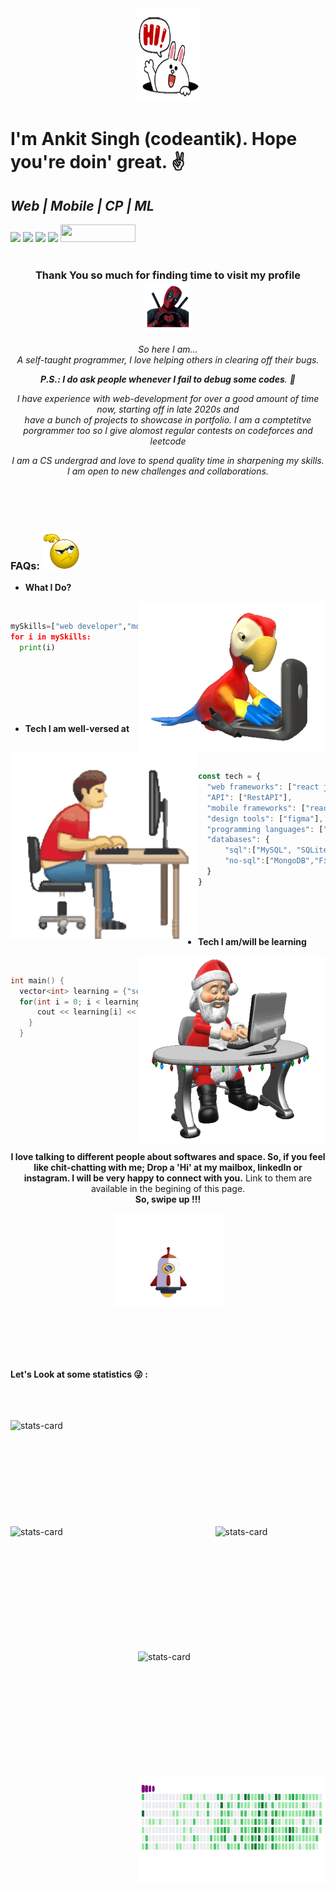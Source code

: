 <div align= "center"><img src="https://github.com/DibyajyotiMishra/DibyajyotiMishra/blob/main/4AIB.gif" width="100" height="150"></div> <h1>I'm <strong>Ankit Singh</strong> (codeantik). Hope you're doin' great. ✌</h1> 

<h2> <i><b>Web | Mobile | CP | ML </b></i></h2>

<a href="#"><img src="https://img.shields.io/badge/Instagram-E4405F?style=for-the-badge&logo=instagram&logoColor=white"></a> 
<a href="https://www.linkedin.com/in/ankit-singh-6ba989192/"><img src="https://img.shields.io/badge/LinkedIn-0077B5?style=for-the-badge&logo=linkedin&logoColor=white"></a> 
<a href="mailto:ankitsinankitsin888000@gmail.com"><img src="https://img.shields.io/badge/Gmail-D14836?style=for-the-badge&logo=gmail&logoColor=white"></a>
<a href="https://codeantik.hashnode.dev"><img src="https://img.shields.io/badge/Hashnode-2962FF?style=for-the-badge&logo=hashnode&logoColor=white"></a>
 <img height="28" width="120" src="https://komarev.com/ghpvc/?username=codeantik&style=plastic">
 <br/>
 <br/>

<h3 align ="center">Thank You so much for finding time to visit my profile <img src="https://github.com/codeantik/codeantik/blob/main/14Vb.gif" width="80"></h3>
<div align= "center"> 
<i>So here I am... <br/> A self-taught programmer, I love helping others in clearing off their bugs.
<br/>
  
**P.S.: I do ask people whenever I fail to debug some codes**. 😬

I have experience with web-development for over a good amount of time now, starting off in late 2020s and <br/>
have a bunch of projects to showcase in portfolio. I am a comptetitve porgrammer too so I give alomost regular contests on codeforces and leetcode <br/> 

I am a CS undergrad and love to spend quality time in sharpening my skills. I am open to new challenges and collaborations.

</i></div>
<br/>
<br/>
<br/>
<h3><b>FAQs:</b> <img src="https://github.com/codeantik/codeantik/blob/main/3MG4.gif" width="60"> </h3>

- **What I Do?**
<img align="right" src="https://github.com/codeantik/codeantik/blob/main/299r.gif" width="300">
<br/>

```python
mySkills=["web developer","mobile application developer,"competitve programmer", "ml enthusiast"]
for i in mySkills:
  print(i) 
 ```
 
<br/>
<br/>
<br/>
<br/>
<br/>

- **Tech I am well-versed at**
<img align="left" src="https://github.com/codeantik/codeantik/blob/main/UgSQ.gif" width="300">
<br/> 

```javascript
const tech = {
  "web frameworks": ["react js", "node js", "express js", "vue js", "next js", "bootstrap", "tailwindcss", "materialui"],
  "API": ["RestAPI"],
  "mobile frameworks": ["react-native", "android]",
  "design tools": ["figma"],
  "programming languages": ["python", "javascript", "java", "kotlin", "c/c++"],
  "databases": {
      "sql":["MySQL", "SQLite"],
      "no-sql":["MongoDB","Firestore"]
  }
}
```
<br/>
<br/>
<br/>

- **Tech I am/will be learning**
<img align="right" src="https://github.com/codeantik/codeantik/blob/main/2qf3.gif" width="300">
 <br/>
 
```c++
int main() {
  vector<int> learning = {"scss", "machine-learning", "react-native with react-native-cli", "ant-design"};
  for(int i = 0; i < learning.size(); i++){
      cout << learning[i] << " ";
    }
  }
```

<br/>
<br/>
<br/>
<br/>
<br/>
<br/>
<br/>
<br/>
<br/>
<div align= "center">
 
**I love talking to different people about softwares and space. So, if you feel like chit-chatting with me; Drop a 'Hi' at my mailbox, linkedIn or instagram. I will be very happy to connect with you.**
Link to them are available in the begining of this page. 
<br/> 
**So, swipe up !!!**

<img align="center" src="https://github.com/DibyajyotiMishra/DibyajyotiMishra/blob/main/6fr.gif" height="150" width="175">
 
</div>
<br/>
<br/>
<br/>
<br/>
<br/>
 
 <strong>Let's Look at some statistics 😜 : </strong>

 <br/>
 <br/>
 <br/>
 
 <!-- WIDGETS  -->

 <img alt="stats-card" align="left" height="170" width="600" src="https://github-profile-summary-cards.vercel.app/api/cards/profile-details?username=codeantik&theme=github_dark" />

<img alt= "stats-card" align="left" height="200" width="300" src="https://dibyajyotimishra-github-stats.vercel.app/api?username=codeantik&count_private=true&show_icons=true&theme=tokyonight&hide_border=true" />
&nbsp;&nbsp;&nbsp;&nbsp;&nbsp;&nbsp;

<img alt= "stats-card" align="right" height="200" width="300" src="https://github-profile-summary-cards.vercel.app/api/cards/repos-per-language?username=codeantik&theme=github_dark" />
 
<img alt="stats-card" height="170" width="300" src="https://github-readme-streak-stats.herokuapp.com/?user=codeantik&hide_border=true&theme=tokyonight" />
 &nbsp;&nbsp;&nbsp;&nbsp;&nbsp;&nbsp;
 
<img alt="stats-card" align="right" height="170" width="300" src="https://github.com/codeantik/codeantik/blob/output/github-contribution-grid-snake.gif" />
